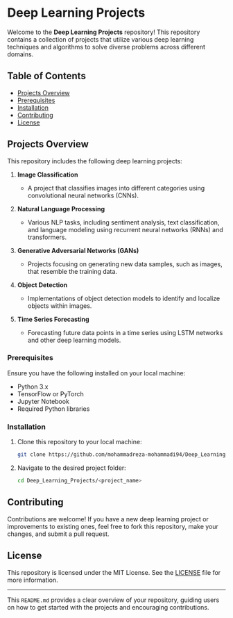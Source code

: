 # Deep Learning Projects

Welcome to the **Deep Learning Projects** repository! This repository contains a collection of projects that utilize various deep learning techniques and algorithms to solve diverse problems across different domains.

## Table of Contents
- [Projects Overview](#projects-overview)
- [Prerequisites](#prerequisites)
- [Installation](#installation)
- [Contributing](#contributing)
- [License](#license)

## Projects Overview

This repository includes the following deep learning projects:

1. **Image Classification**
   - A project that classifies images into different categories using convolutional neural networks (CNNs).
   
2. **Natural Language Processing**
   - Various NLP tasks, including sentiment analysis, text classification, and language modeling using recurrent neural networks (RNNs) and transformers.

3. **Generative Adversarial Networks (GANs)**
   - Projects focusing on generating new data samples, such as images, that resemble the training data.

4. **Object Detection**
   - Implementations of object detection models to identify and localize objects within images.

5. **Time Series Forecasting**
   - Forecasting future data points in a time series using LSTM networks and other deep learning models.

### Prerequisites

Ensure you have the following installed on your local machine:

- Python 3.x
- TensorFlow or PyTorch
- Jupyter Notebook
- Required Python libraries

### Installation

1. Clone this repository to your local machine:

   ```bash
   git clone https://github.com/mohammadreza-mohammadi94/Deep_Learning_Projects.git
   ```

2. Navigate to the desired project folder:

   ```bash
   cd Deep_Learning_Projects/<project_name>
   ```

## Contributing

Contributions are welcome! If you have a new deep learning project or improvements to existing ones, feel free to fork this repository, make your changes, and submit a pull request.

## License

This repository is licensed under the MIT License. See the [LICENSE](LICENSE) file for more information.

---

This `README.md` provides a clear overview of your repository, guiding users on how to get started with the projects and encouraging contributions.
